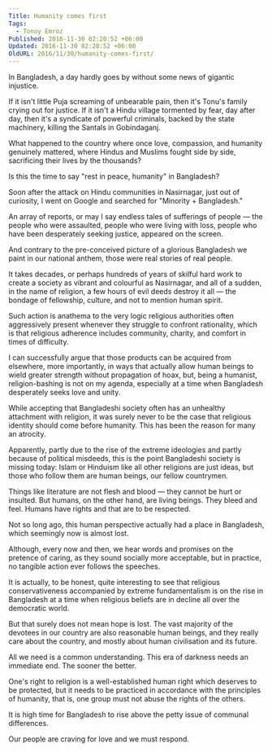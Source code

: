 ```yaml
---
Title: Humanity comes first
Tags:
  - Tonoy Emroz
Published: 2016-11-30 02:20:52 +06:00
Updated: 2016-11-30 02:20:52 +06:00
OldURL: 2016/11/30/humanity-comes-first/
---
```


In Bangladesh, a day hardly goes by without some news of gigantic injustice.

If it isn't little Puja screaming of unbearable pain, then it's Tonu's family crying out for justice. If it isn't a Hindu village tormented by fear, day after day, then it's a syndicate of powerful criminals, backed by the state machinery, killing the Santals in Gobindaganj.

What happened to the country where once love, compassion, and humanity genuinely mattered, where Hindus and Muslims fought side by side, sacrificing their lives by the thousands?

Is this the time to say "rest in peace, humanity" in Bangladesh?

Soon after the attack on Hindu communities in Nasirnagar, just out of curiosity, I went on Google and searched for "Minority + Bangladesh."

An array of reports, or may I say endless tales of sufferings of people — the people who were assaulted, people who were living with loss, people who have been desperately seeking justice, appeared on the screen.

And contrary to the pre-conceived picture of a glorious Bangladesh we paint in our national anthem, those were real stories of real people.

It takes decades, or perhaps hundreds of years of skilful hard work to create a society as vibrant and colourful as Nasirnagar, and all of a sudden, in the name of religion, a few hours of evil deeds destroy it all — the bondage of fellowship, culture, and not to mention human spirit.

Such action is anathema to the very logic religious authorities often aggressively present whenever they struggle to confront rationality, which is that religious adherence includes community, charity, and comfort in times of difficulty.

I can successfully argue that those products can be acquired from elsewhere, more importantly, in ways that actually allow human beings to wield greater strength without propagation of hoax, but, being a humanist, religion-bashing is not on my agenda, especially at a time when Bangladesh desperately seeks love and unity.

While accepting that Bangladeshi society often has an unhealthy attachment with religion, it was surely never to be the case that religious identity should come before humanity. This has been the reason for many an atrocity.

Apparently, partly due to the rise of the extreme ideologies and partly because of political misdeeds, this is the point Bangladeshi society is missing today: Islam or Hinduism like all other religions are just ideas, but those who follow them are human beings, our fellow countrymen.

Things like literature are not flesh and blood — they cannot be hurt or insulted. But humans, on the other hand, are living beings. They bleed and feel. Humans have rights and that are to be respected.

Not so long ago, this human perspective actually had a place in Bangladesh, which seemingly now is almost lost.

Although, every now and then, we hear words and promises on the pretence of caring, as they sound socially more acceptable, but in practice, no tangible action ever follows the speeches.

It is actually, to be honest, quite interesting to see that religious conservativeness accompanied by extreme fundamentalism is on the rise in Bangladesh at a time when religious beliefs are in decline all over the democratic world.

But that surely does not mean hope is lost. The vast majority of the devotees in our country are also reasonable human beings, and they really care about the country, and mostly about human civilisation and its future.

All we need is a common understanding. This era of darkness needs an immediate end. The sooner the better.

One's right to religion is a well-established human right which deserves to be protected, but it needs to be practiced in accordance with the principles of humanity, that is, one group must not abuse the rights of the others.

It is high time for Bangladesh to rise above the petty issue of communal differences.

Our people are craving for love and we must respond.
